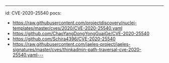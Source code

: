 ---
id: CVE-2020-25540
pocs:
  - https://raw.githubusercontent.com/projectdiscovery/nuclei-templates/master/cves/2020/CVE-2020-25540.yaml
  - https://github.com/ChaoYangDongYongGuaiGe/CVE-2020-25540
  - https://github.com/Schira4396/CVE-2020-25540
  - https://raw.githubusercontent.com/jaeles-project/jaeles-signatures/master/cves/thinkadmin-path-traversal-cve-2020-25540.yaml---
